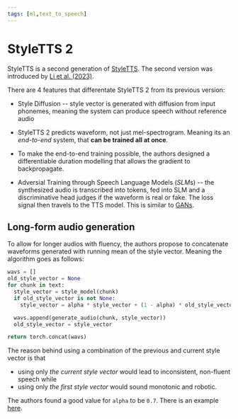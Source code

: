 ```yaml
---
tags: [ml,text_to_speech]
---
```


# StyleTTS 2

StyleTTS is a second generation of [StyleTTS](./styletts.md). The
second version was introduced by [Li et al.
(2023)](https://arxiv.org/pdf/2306.07691).

There are 4 features that differentate StyleTTS 2 from its previous version:

- Style Diffusion -- style vector is generated with diffusion from input
  phonemes, meaning the system can produce speech without reference audio

- StyleTTS 2 predicts waveform, not just mel-spectrogram. Meaning its an
  *end-to-end* system, that **can be trained all at once**.

- To make the end-to-end training possible, the authors designed a
  differentiable duration modelling that allows the gradient to backpropagate.

- Adversial Training through Speech Language Models (*SLM*s) -- the synthesized
  audio is transcribed into tokens, fed into SLM and a discriminative head
  judges if the waveform is real or fake. The loss signal then travels to the TTS
  model. This is similar to [GANs](./generative_adversial_networks.md).


## Long-form audio generation

To allow for longer audios with fluency, the authors propose to concatenate
waveforms generated with running mean of the style vector. Meaning the
algorithm goes as follows:

```python
wavs = []
old_style_vector = None
for chunk in text:
  style_vector = style_model(chunk)
  if old_style_vector is not None:
    style_vector = alpha * style_vector + (1 - alpha) * old_style_vector

  wavs.append(generate_audio(chunk, style_vector))
  old_style_vector = style_vector

return torch.concat(wavs)
```

The reason behind using a combination of the previous and current style vector
is that
- using only *the current style vector* would lead to inconsistent, non-fluent
  speech while
- using only *the first style vector* would sound monotonic and robotic.

The authors found a good value for `alpha` to be `0.7`. There is an example
[here](https://styletts2.github.io/#long).






